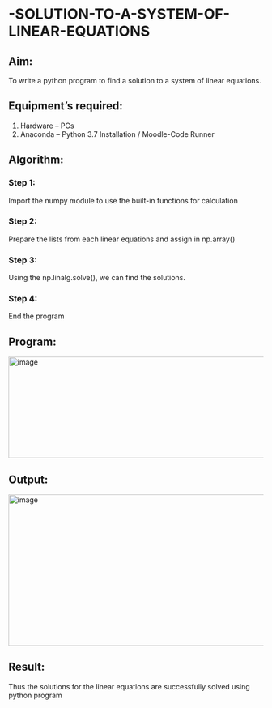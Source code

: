 # -SOLUTION-TO-A-SYSTEM-OF-LINEAR-EQUATIONS
## Aim:
To write a python program to find a solution to a system of linear equations.
## Equipment’s required:
1. 	Hardware – PCs
2. 	Anaconda – Python 3.7 Installation / Moodle-Code Runner
## Algorithm:
### Step 1: 
Import the numpy module to use the built-in functions for calculation
### Step 2: 
Prepare the lists from each linear equations and assign in np.array()
### Step 3: 
Using the np.linalg.solve(), we can find the solutions.
### Step 4: 
End the program
## Program:
<img width="647" height="200" alt="image" src="https://github.com/user-attachments/assets/545efcc9-9632-4d3a-8433-6cd7f6e6bddb" />

## Output:
<img width="1287" height="299" alt="image" src="https://github.com/user-attachments/assets/266f2e96-b7c2-4bc4-9fb9-20d471e0c21f" />

## Result: 
Thus the solutions for the linear equations are successfully solved using python program

